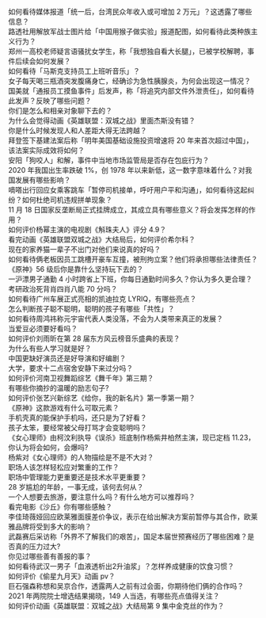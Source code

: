 如何看待媒体报道「统一后，台湾民众年收入或可增加 2 万元」？这透露了哪些信息？  
路透社用解放军战士图片给「中国用猴子做实验」报道配图，如何看待此类种族主义行为？  
郑州一高校老师疑言语骚扰女学生，称「我想独自看大长腿」，已被学校解聘，事件后续会如何发展？  
如何看待「马斯克支持员工上班听音乐」？  
女子每天喝三瓶酒突发腹痛身亡，经确诊为急性胰腺炎，为何会出现这一情况？  
国美就「通报员工摸鱼事件」后发声，称「将追究内部文件外泄责任」，如何看待此发声？反映了哪些问题？  
你们是怎么和相亲对象聊下去的？  
为什么会觉得动画《英雄联盟：双城之战》里面杰斯没有错？  
你是什么时候发现人和人差距大得无法跨越？  
拜登签下基建法案后称「明年美国基础设施投资增速将 20 年来首次超过中国」，该法案实际成效将如何？  
安阳「狗咬人」和解，事件中当地市场监管局是否存在包庇行为？  
2020 年我国出生率跌破 1%，创 1978 年以来新低，这一数字意味着什么？对我国发展有哪些影响？  
嘀嗒出行回应女乘客跳车「暂停司机接单，呼吁用户平和沟通」，如何看待这起纠纷？如何杜绝司机违规拼单现象？  
11 月 18 日国家反垄断局正式挂牌成立，其成立具有哪些意义？将会发挥怎样的作用？  
如何评价杨幂主演的电视剧《斛珠夫人》评分 4.9？  
看完动画《英雄联盟双城之战》大结局后，如何评价希尔科？  
现在的家养猫一辈子不出门对他们来说真的好吗？  
如何看待俩老板因员工跳槽开豪车互撞，被刑拘立案？他们将承担哪些法律责任？  
《原神》56 级后你是靠什么坚持玩下去的？  
一沪漂男子通勤 4 小时跨省上下班，你每日通勤时间多久？你认为多久更合理？  
考研政治死背肖四肖八能 70 分吗？  
如何看待广州车展正式亮相的凯迪拉克 LYRIQ，有哪些亮点？  
怎么判断孩子聪不聪明，聪明的孩子有哪些「共性」？  
如何看待周鸿祎称元宇宙代表人类没落，不会为人类带来真正的发展？  
当爱豆必须要好看吗？  
如何评价刘雨昕在第 28 届东方风云榜音乐盛典的表现？  
为什么有些人学习就是好？  
中国更缺好演员还是好导演和好编剧？  
大学，要求十二点宿舍安静下来过分吗？  
如何评价河南卫视舞蹈综艺《舞千年》第三期？  
有哪些你摘抄的温暖的励志句子?  
如何评价张艺兴新综艺《给你，我的新名片》第一季第一期？  
《原神》这款游戏有什么可取元素？  
手机壳真的能保护手机吗，还只是为了好看？  
孩子太笨，要经常被父母打骂才会变聪明吗？  
《女心理师》由柯汶利执导《误杀》班底制作杨紫井柏然主演，现已定档 11.23，你认为将会如何，会爆吗?  
杨紫对《女心理师》的人物描绘是不是不大对？  
职场人该怎样轻松应对繁重的工作？  
职场中管理能力更重要还是技术水平更重要？  
28 岁尴尬的年龄，一事无成，该何去何从？  
一个人想要去旅游，要注意什么吗？有什么地方可以推荐吗？  
看完电影《沙丘》你有哪些感触？  
李佳琦薇娅回应欧莱雅面膜差价争议，表示在给出解决方案前暂停与其合作，欧莱雅品牌将受到多大的影响？  
武磊赛后采访称「外界不了解我们的艰苦」，国足本届世预赛经历了哪些困难？是否真的压力过大?  
你见过哪些善有善报的事？  
如何看待武汉一男子「血液透析出2升油浆」？怎样养成健康的饮食习惯？  
如何评价《偷星九月天》动画 pv？  
巨石强森称想和吴京合作，透露两人之前有过会面，你期待他们俩的合作吗？  
2021 年两院院士增选结果揭晓，149 人当选，有哪些亮点值得关注？  
如何评价动画《英雄联盟：双城之战》大结局第 9 集中金克丝的作为？  
